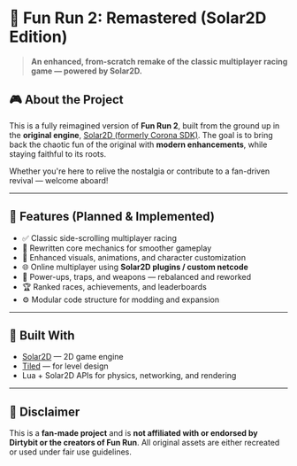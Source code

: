 # 🏁 Fun Run 2: Remastered (Solar2D Edition)

> **An enhanced, from-scratch remake of the classic multiplayer racing game — powered by Solar2D.**

## 🎮 About the Project

This is a fully reimagined version of **Fun Run 2**, built from the ground up in the **original engine**, [Solar2D (formerly Corona SDK)](https://solar2d.com/). The goal is to bring back the chaotic fun of the original with **modern enhancements**, while staying faithful to its roots.

Whether you're here to relive the nostalgia or contribute to a fan-driven revival — welcome aboard!

---

## 🚀 Features (Planned & Implemented)

- ✅ Classic side-scrolling multiplayer racing
- 🚧 Rewritten core mechanics for smoother gameplay
- 🎨 Enhanced visuals, animations, and character customization
- 🌐 Online multiplayer using **Solar2D plugins / custom netcode**
- 🔫 Power-ups, traps, and weapons — rebalanced and reworked
- 🏆 Ranked races, achievements, and leaderboards
- ⚙️ Modular code structure for modding and expansion

---

## 🔧 Built With

- [Solar2D](https://solar2d.com/) — 2D game engine
- [Tiled](https://www.mapeditor.org/) — for level design
- Lua + Solar2D APIs for physics, networking, and rendering

---

## 📜 Disclaimer

This is a **fan-made project** and is **not affiliated with or endorsed by Dirtybit or the creators of Fun Run**. All original assets are either recreated or used under fair use guidelines.
